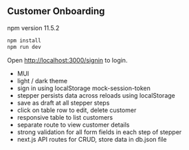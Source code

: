 ## Customer Onboarding

npm version 11.5.2

```bash
npm install
npm run dev
```

Open [http://localhost:3000/signin](http://localhost:3000/signin) to login.

* MUI
* light / dark theme
* sign in using localStorage mock-session-token
* stepper persists data across reloads using localStorage
* save as draft at all stepper steps
* click on table row to edit, delete customer
* responsive table to list customers
* separate route to view customer details
* strong validation for all form fields in each step of stepper
* next.js API routes for CRUD, store data in db.json file
